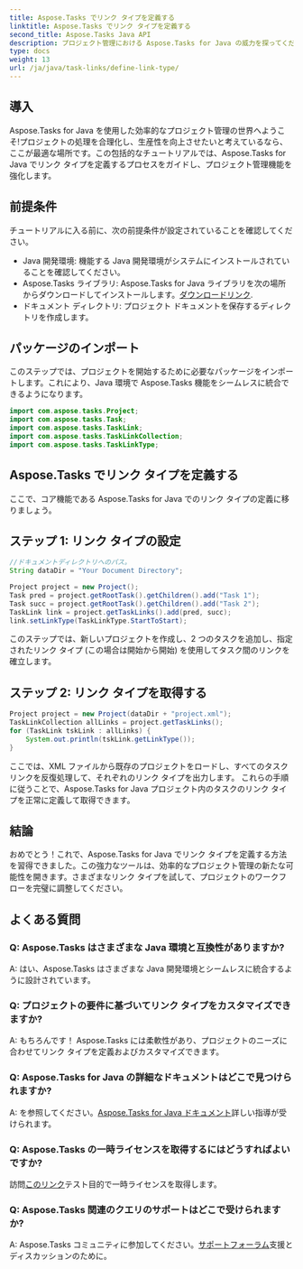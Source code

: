 ```yaml
---
title: Aspose.Tasks でリンク タイプを定義する
linktitle: Aspose.Tasks でリンク タイプを定義する
second_title: Aspose.Tasks Java API
description: プロジェクト管理における Aspose.Tasks for Java の威力を探ってください。ステップバイステップのチュートリアルを使用して、リンク タイプを簡単に定義およびカスタマイズできます。
type: docs
weight: 13
url: /ja/java/task-links/define-link-type/
---
```

## 導入
Aspose.Tasks for Java を使用した効率的なプロジェクト管理の世界へようこそ!プロジェクトの処理を合理化し、生産性を向上させたいと考えているなら、ここが最適な場所です。この包括的なチュートリアルでは、Aspose.Tasks for Java でリンク タイプを定義するプロセスをガイドし、プロジェクト管理機能を強化します。
## 前提条件
チュートリアルに入る前に、次の前提条件が設定されていることを確認してください。
- Java 開発環境: 機能する Java 開発環境がシステムにインストールされていることを確認してください。
-  Aspose.Tasks ライブラリ: Aspose.Tasks for Java ライブラリを次の場所からダウンロードしてインストールします。[ダウンロードリンク](https://releases.aspose.com/tasks/java/).
- ドキュメント ディレクトリ: プロジェクト ドキュメントを保存するディレクトリを作成します。
## パッケージのインポート
このステップでは、プロジェクトを開始するために必要なパッケージをインポートします。これにより、Java 環境で Aspose.Tasks 機能をシームレスに統合できるようになります。
```java
import com.aspose.tasks.Project;
import com.aspose.tasks.Task;
import com.aspose.tasks.TaskLink;
import com.aspose.tasks.TaskLinkCollection;
import com.aspose.tasks.TaskLinkType;
```
## Aspose.Tasks でリンク タイプを定義する
ここで、コア機能である Aspose.Tasks for Java でのリンク タイプの定義に移りましょう。
## ステップ 1: リンク タイプの設定
```java
//ドキュメントディレクトリへのパス。
String dataDir = "Your Document Directory";

Project project = new Project();
Task pred = project.getRootTask().getChildren().add("Task 1");
Task succ = project.getRootTask().getChildren().add("Task 2");
TaskLink link = project.getTaskLinks().add(pred, succ);
link.setLinkType(TaskLinkType.StartToStart);
```
このステップでは、新しいプロジェクトを作成し、2 つのタスクを追加し、指定されたリンク タイプ (この場合は開始から開始) を使用してタスク間のリンクを確立します。
## ステップ 2: リンク タイプを取得する
```java
Project project = new Project(dataDir + "project.xml");
TaskLinkCollection allLinks = project.getTaskLinks();
for (TaskLink tskLink : allLinks) {
    System.out.println(tskLink.getLinkType());
}
```
ここでは、XML ファイルから既存のプロジェクトをロードし、すべてのタスク リンクを反復処理して、それぞれのリンク タイプを出力します。
これらの手順に従うことで、Aspose.Tasks for Java プロジェクト内のタスクのリンク タイプを正常に定義して取得できます。
## 結論
おめでとう！これで、Aspose.Tasks for Java でリンク タイプを定義する方法を習得できました。この強力なツールは、効率的なプロジェクト管理の新たな可能性を開きます。さまざまなリンク タイプを試して、プロジェクトのワークフローを完璧に調整してください。
## よくある質問
### Q: Aspose.Tasks はさまざまな Java 環境と互換性がありますか?
A: はい、Aspose.Tasks はさまざまな Java 開発環境とシームレスに統合するように設計されています。
### Q: プロジェクトの要件に基づいてリンク タイプをカスタマイズできますか?
A: もちろんです！ Aspose.Tasks には柔軟性があり、プロジェクトのニーズに合わせてリンク タイプを定義およびカスタマイズできます。
### Q: Aspose.Tasks for Java の詳細なドキュメントはどこで見つけられますか?
 A: を参照してください。[Aspose.Tasks for Java ドキュメント](https://reference.aspose.com/tasks/java/)詳しい指導が受けられます。
### Q: Aspose.Tasks の一時ライセンスを取得するにはどうすればよいですか?
訪問[このリンク](https://purchase.aspose.com/temporary-license/)テスト目的で一時ライセンスを取得します。
### Q: Aspose.Tasks 関連のクエリのサポートはどこで受けられますか?
 A: Aspose.Tasks コミュニティに参加してください。[サポートフォーラム](https://forum.aspose.com/c/tasks/15)支援とディスカッションのために。